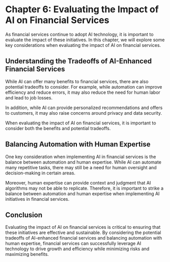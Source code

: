 Chapter 6: Evaluating the Impact of AI on Financial Services
============================================================

As financial services continue to adopt AI technology, it is important to evaluate the impact of these initiatives. In this chapter, we will explore some key considerations when evaluating the impact of AI on financial services.

Understanding the Tradeoffs of AI-Enhanced Financial Services
-------------------------------------------------------------

While AI can offer many benefits to financial services, there are also potential tradeoffs to consider. For example, while automation can improve efficiency and reduce errors, it may also reduce the need for human labor and lead to job losses.

In addition, while AI can provide personalized recommendations and offers to customers, it may also raise concerns around privacy and data security.

When evaluating the impact of AI on financial services, it is important to consider both the benefits and potential tradeoffs.

Balancing Automation with Human Expertise
-----------------------------------------

One key consideration when implementing AI in financial services is the balance between automation and human expertise. While AI can automate many repetitive tasks, there may still be a need for human oversight and decision-making in certain areas.

Moreover, human expertise can provide context and judgment that AI algorithms may not be able to replicate. Therefore, it is important to strike a balance between automation and human expertise when implementing AI initiatives in financial services.

Conclusion
----------

Evaluating the impact of AI on financial services is critical to ensuring that these initiatives are effective and sustainable. By considering the potential tradeoffs of AI-enhanced financial services and balancing automation with human expertise, financial services can successfully leverage AI technology to drive growth and efficiency while minimizing risks and maximizing benefits.


